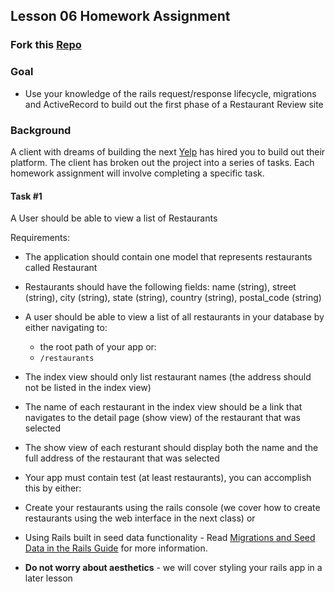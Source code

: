 ## Lesson 06 Homework Assignment

### Fork this [Repo](https://github.com/ROR101KG-0416/lesson-06-homework)

### Goal

- Use your knowledge of the rails request/response lifecycle, migrations and ActiveRecord to build out the first phase of a Restaurant Review site

### Background

A client with dreams of building the next [Yelp](http://yelp.com/) has hired you to build out their platform. The client has broken out the project into a series of tasks. Each homework assignment will involve completing a specific task.

#### Task #1

A User should be able to view a list of Restaurants

Requirements:
- The application should contain one model that represents restaurants called Restaurant
- Restaurants should have the following fields: name (string), street (string), city (string), state (string), country (string), postal_code (string)
- A user should be able to view a list of all restaurants in your database by either navigating to:
  -  the root path of your app or:
  - `/restaurants`
- The index view should only list restaurant names (the address should not be listed in the index view)
- The name of each restaurant in the index view should be a link that navigates to the detail page (show view) of the restaurant that was selected 
- The show view of each resturant should display both the name and the full address of the restaurant that was selected

- Your app must contain test (at least restaurants), you can accomplish this by either: 

 - Create your restaurants using the rails console (we cover how to create restaurants using the web interface in the next class)
 or
 -  Using Rails built in seed data functionality - Read [Migrations and Seed Data in the Rails Guide](http://edgeguides.rubyonrails.org/active_record_migrations.html#migrations-and-seed-data) for more information.
- **Do not worry about aesthetics** - we will cover styling your rails app in a later lesson

